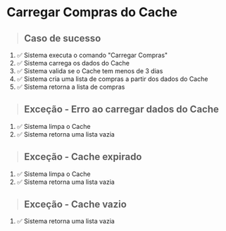 # Carregar Compras do Cache

> ## Caso de sucesso

1. ✅ Sistema executa o comando "Carregar Compras"
2. ✅ Sistema carrega os dados do Cache
3. ✅ Sistema valida se o Cache tem menos de 3 dias
4. ✅ Sistema cria uma lista de compras a partir dos dados do Cache
5. ✅ Sistema retorna a lista de compras

> ## Exceção - Erro ao carregar dados do Cache

1. ✅ Sistema limpa o Cache
2. ✅ Sistema retorna uma lista vazia

> ## Exceção - Cache expirado

1. ✅ Sistema limpa o Cache
2. ✅ Sistema retorna uma lista vazia

> ## Exceção - Cache vazio

1. ✅ Sistema retorna uma lista vazia

